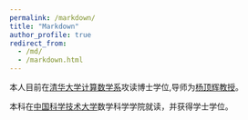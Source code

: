 ```yaml
---
permalink: /markdown/
title: "Markdown"
author_profile: true
redirect_from: 
  - /md/
  - /markdown.html
---
```


本人目前在[清华大学](https://www.tsinghua.edu.cn/)[计算数学系](https://math.tsinghua.cn/)攻读博士学位,导师为[杨顶辉教授](https://baike.baidu.com/item/%E6%9D%A8%E9%A1%B6%E8%BE%89/5347265?fr=aladdin)。

本科在[中国科学技术大学](www.ustc.edu.cn/)数学科学学院就读，并获得学士学位。
